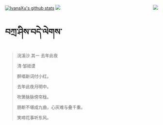 [![IvanaXu's github stats](https://github-readme-stats.vercel.app/api?username=IvanaXu&show_icons=true&theme=vue-dark)](https://github.com/anuraghazra/github-readme-stats)
<img align="right" src="https://github-readme-stats.vercel.app/api/top-langs/?username=IvanaXu&langs_count=7&theme=graywhite" />
<img src="https://github-readme-stats.vercel.app/api/wakatime?username=IvanaXu&layout=compact&langs_count=6&theme=vue-dark&&custom_title=Programming Times(Jul 29 2021-)" />
# བཀྲ་ཤིས་བདེ་ལེགས་
> 浣溪沙 其一 去年此夜
>
> 清·邹祗谟
>
> 醉唱新词付小红。
> 
> 去年此夜月明中。
> 
> 吹箫脉脉傍帘栊。
> 
> 肠断不堪成九曲，心灰难与叠千重。
> 
> 笑啼花事听东风。